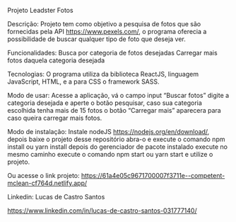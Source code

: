 Projeto Leadster Fotos

Descrição:
Projeto tem como objetivo a pesquisa de fotos que são fornecidas pela API https://www.pexels.com/, o programa oferecia a possibilidade de buscar qualquer tipo de foto que deseja ver.

Funcionalidades:
Busca por categoria de fotos desejadas 
Carregar mais fotos daquela categoria desejada

Tecnologias: 
O programa utiliza da biblioteca ReactJS, linguagem JavaScript, HTML, e a para CSS o framework SASS. 

Modo de usar: 
Acesse a aplicação, vá o campo input “Buscar fotos” digite a categoria desejada e aperte o botão pesquisar, caso sua categoria escolhida tenha mais de 15 fotos o botão “Carregar mais” aparecera para caso queira carregar mais fotos.

Modo de instalação:
Instale nodeJS https://nodejs.org/en/download/, depois baixe o projeto desse repositório abra-o e execute o comando npm install ou yarn install depois do gerenciador de pacote instalado execute no mesmo caminho execute o comando npm start ou yarn start e utilize o projeto. 

Ou acesse o link projeto: 
https://61a4e05c9671700007f3711e--competent-mclean-cf764d.netlify.app/

Linkedin:
Lucas de Castro Santos

https://www.linkedin.com/in/lucas-de-castro-santos-031777140/ 


